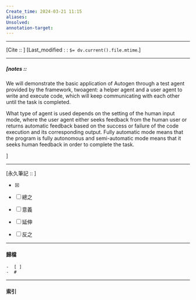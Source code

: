 ```yaml
---
Create_time: 2024-03-21 11:15
aliases: 
Unsolved: 
annotation-target:
---
```


---
[Cite ::  ]
[Last_modified : : `$= dv.current().file.mtime`.]


---
##### [notes ::   
We will demonstrate the basic application of Autogen through a test agent provided by the framework, twoagent: a helper agent and a user agent to write and execute code, which will keep communicating with each other until the task is completed.

What type of agent is used depends on the setting of the human input mode, where the user agent either seeks feedback from the human user or returns automatic feedback based on the success or failure of the code execution and its corresponding output. Fully automatic mode means that the program is fully autonomous and semi-automatic mode means that it seeks human feedback in order to complete the task.

]


---

[永久筆記 :: ]
	
- [x]

- [ ] 總之

- [ ] 意義

- [ ] 延伸

- [ ] 反之


---
#### 歸檔 
	-  [ ]
	-  #


---
#### 索引
